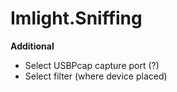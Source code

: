 # Imlight.Sniffing

**Additional**

- Select USBPcap capture port (?)
- Select filter (where device placed)